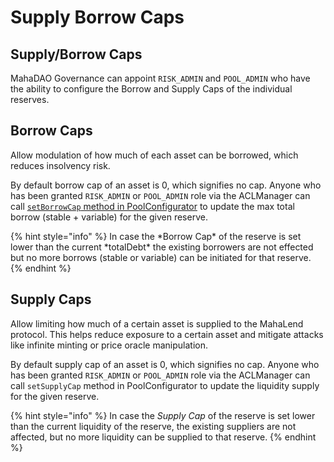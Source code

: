 # Supply Borrow Caps

## Supply/Borrow Caps

MahaDAO Governance can appoint `RISK_ADMIN` and `POOL_ADMIN` who have the ability to configure the Borrow and Supply Caps of the individual reserves.

## **Borrow Caps**

Allow modulation of how much of each asset can be borrowed, which reduces insolvency risk.

By default borrow cap of an asset is 0, which signifies no cap. Anyone who has been granted `RISK_ADMIN` or `POOL_ADMIN` role via the ACLManager can call [`setBorrowCap` method in PoolConfigurator](broken-reference) to update the max total borrow (stable + variable) for the given reserve.

{% hint style="info" %}
In case the \*Borrow Cap\* of the reserve is set lower than the current \*totalDebt\* the existing borrowers are not effected but no more borrows (stable or variable) can be initiated for that reserve.
{% endhint %}

## **Supply Caps**

Allow limiting how much of a certain asset is supplied to the MahaLend protocol. This helps reduce exposure to a certain asset and mitigate attacks like infinite minting or price oracle manipulation.

By default supply cap of an asset is 0, which signifies no cap. Anyone who has been granted `RISK_ADMIN` or `POOL_ADMIN` role via the ACLManager can call `setSupplyCap` method in PoolConfigurator to update the liquidity supply for the given reserve.

{% hint style="info" %}
In case the _Supply Cap_ of the reserve is set lower than the current liquidity of the reserve, the existing suppliers are not affected, but no more liquidity can be supplied to that reserve.
{% endhint %}

